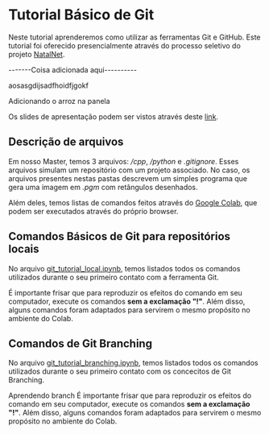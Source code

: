 ﻿# Tutorial Básico de Git
Neste tutorial aprenderemos como utilizar as ferramentas Git e GitHub.
Este tutorial foi oferecido presencialmente através do processo seletivo do projeto [NatalNet](https://github.com/Natalnet).

-------Coisa adicionada aqui----------

aosasgdijsadfhoidfjgokf

Adicionando o arroz na panela

Os slides de apresentação podem ser vistos através deste [link](https://docs.google.com/presentation/d/1IH-N9yISdsewonJFyCP2ZzpO4xwAASVkQ_HSoTU0hW8/edit?usp=sharing).

## Descrição de arquivos
Em nosso Master, temos 3 arquivos: _/cpp_, _/python_ e _.gitignore_. Esses arquivos simulam um repositório com um projeto associado. No caso, os arquivos presentes nestas pastas descrevem um simples programa que gera uma imagem em _.pgm_ com retângulos desenhados.

Além deles, temos listas de comandos feitos através do [Google Colab](https://colab.research.google.com/), que podem ser executados através do próprio browser.

## Comandos Básicos de Git para repositórios locais
No arquivo [git_tutorial_local.ipynb](https://github.com/angelomarcelino/git-tutorial/blob/master/git_tutorial_local.ipynb), temos listados todos os comandos utilizados durante o seu primeiro contato com a ferramenta Git.

É importante frisar que para reproduzir os efeitos do comando em seu computador, execute os comandos **sem a exclamação "!"**. Além disso, alguns comandos foram adaptados para servirem o mesmo propósito no ambiente do Colab. 

## Comandos de Git Branching
No arquivo [git_tutorial_branching.ipynb](https://github.com/angelomarcelino/git-tutorial/blob/master/git_tutorial_branching.ipynb), temos listados todos os comandos utilizados durante o seu primeiro contato com os concecitos de Git Branching.

Aprendendo branch 
É importante frisar que para reproduzir os efeitos do comando em seu computador, execute os comandos **sem a exclamação "!"**. Além disso, alguns comandos foram adaptados para servirem o mesmo propósito no ambiente do Colab. 
